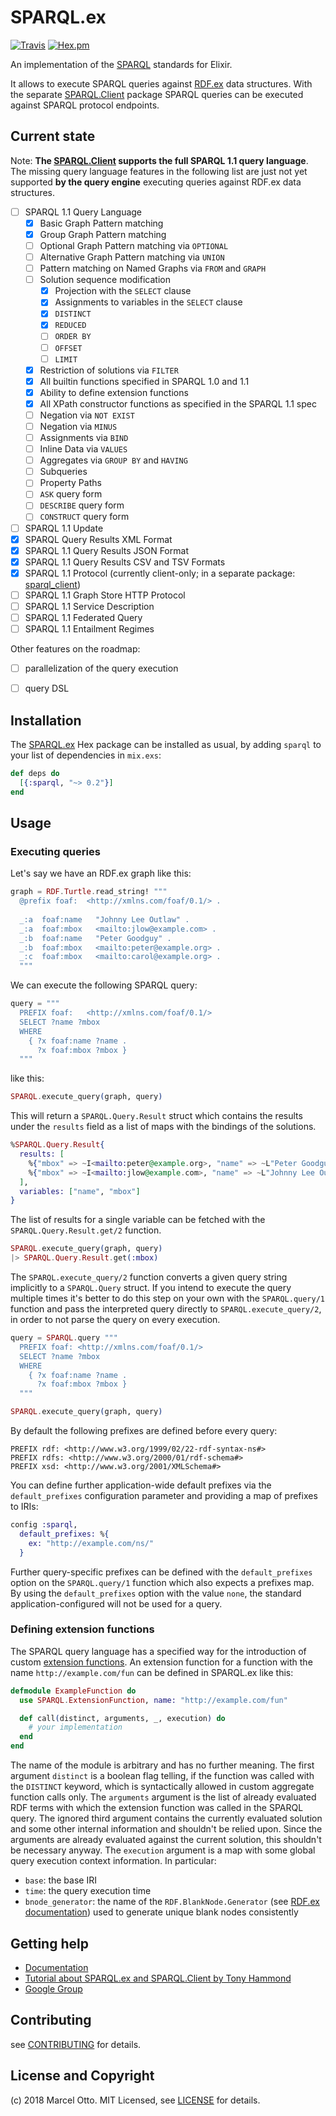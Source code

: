 # SPARQL.ex

[![Travis](https://img.shields.io/travis/marcelotto/sparql-ex.svg?style=flat-square)](https://travis-ci.org/marcelotto/sparql-ex)
[![Hex.pm](https://img.shields.io/hexpm/v/sparql.svg?style=flat-square)](https://hex.pm/packages/sparql)


An implementation of the [SPARQL] standards for Elixir.

It allows to execute SPARQL queries against [RDF.ex] data structures. With the separate [SPARQL.Client] package SPARQL queries can be executed against SPARQL protocol endpoints.



## Current state

Note: **The [SPARQL.Client] supports the full SPARQL 1.1 query language**. The missing query language features in the following list are just not yet supported **by the query engine** executing queries against RDF.ex data structures.

- [ ] SPARQL 1.1 Query Language
    - [x] Basic Graph Pattern matching
    - [x] Group Graph Pattern matching
    - [ ] Optional Graph Pattern matching via `OPTIONAL`
    - [ ] Alternative Graph Pattern matching via `UNION`
    - [ ] Pattern matching on Named Graphs via `FROM` and `GRAPH`
    - [ ] Solution sequence modification
        - [x] Projection with the `SELECT` clause
        - [x] Assignments to variables in the `SELECT` clause
        - [x] `DISTINCT`
        - [x] `REDUCED`
        - [ ] `ORDER BY`
        - [ ] `OFFSET`
        - [ ] `LIMIT`
    - [x] Restriction of solutions via `FILTER`
    - [x] All builtin functions specified in SPARQL 1.0 and 1.1
    - [x] Ability to define extension functions
    - [x] All XPath constructor functions as specified in the SPARQL 1.1 spec
    - [ ] Negation via `NOT EXIST`
    - [ ] Negation via `MINUS`
    - [ ] Assignments via `BIND`
    - [ ] Inline Data via `VALUES`
    - [ ] Aggregates via `GROUP BY` and `HAVING`
    - [ ] Subqueries
    - [ ] Property Paths
    - [ ] `ASK` query form
    - [ ] `DESCRIBE` query form
    - [ ] `CONSTRUCT` query form
- [ ] SPARQL 1.1 Update
- [x] SPARQL Query Results XML Format
- [x] SPARQL 1.1 Query Results JSON Format
- [x] SPARQL 1.1 Query Results CSV and TSV Formats
- [x] SPARQL 1.1 Protocol (currently client-only; in a separate package: [sparql_client](https://github.com/marcelotto/sparql_client))
- [ ] SPARQL 1.1 Graph Store HTTP Protocol
- [ ] SPARQL 1.1 Service Description
- [ ] SPARQL 1.1 Federated Query
- [ ] SPARQL 1.1 Entailment Regimes

Other features on the roadmap:

- [ ] parallelization of the query execution
- [ ] query DSL



## Installation

The [SPARQL.ex] Hex package can be installed as usual, by adding `sparql` to your list of dependencies in `mix.exs`:

```elixir
def deps do
  [{:sparql, "~> 0.2"}]
end
```



## Usage

### Executing queries

Let's say we have an RDF.ex graph like this:

```elixir
graph = RDF.Turtle.read_string! """
  @prefix foaf:  <http://xmlns.com/foaf/0.1/> .
  
  _:a  foaf:name   "Johnny Lee Outlaw" .
  _:a  foaf:mbox   <mailto:jlow@example.com> .
  _:b  foaf:name   "Peter Goodguy" .
  _:b  foaf:mbox   <mailto:peter@example.org> .
  _:c  foaf:mbox   <mailto:carol@example.org> .
  """
```


We can execute the following SPARQL query:

```elixir
query = """
  PREFIX foaf:   <http://xmlns.com/foaf/0.1/>
  SELECT ?name ?mbox
  WHERE
    { ?x foaf:name ?name .
      ?x foaf:mbox ?mbox }
  """
```

like this:

```elixir
SPARQL.execute_query(graph, query)
```

This will return a `SPARQL.Query.Result` struct which contains the results under the `results` field as a list of maps with the bindings of the solutions.

```elixir
%SPARQL.Query.Result{
  results: [
    %{"mbox" => ~I<mailto:peter@example.org>, "name" => ~L"Peter Goodguy"},
    %{"mbox" => ~I<mailto:jlow@example.com>, "name" => ~L"Johnny Lee Outlaw"}
  ],
  variables: ["name", "mbox"]
}
```

The list of results for a single variable can be fetched with the `SPARQL.Query.Result.get/2` function.

```elixir
SPARQL.execute_query(graph, query) 
|> SPARQL.Query.Result.get(:mbox)
```

The `SPARQL.execute_query/2` function converts a given query string implicitly to a `SPARQL.Query` struct. If you intend to execute the query multiple times it's better to do this step on your own with the `SPARQL.query/1` function and pass the interpreted query directly to `SPARQL.execute_query/2`, in order to not parse the query on every execution.

```elixir
query = SPARQL.query """
  PREFIX foaf: <http://xmlns.com/foaf/0.1/>
  SELECT ?name ?mbox
  WHERE
    { ?x foaf:name ?name .
      ?x foaf:mbox ?mbox }
  """

SPARQL.execute_query(graph, query)
```

By default the following prefixes are defined before every query:

```sparql
PREFIX rdf: <http://www.w3.org/1999/02/22-rdf-syntax-ns#>
PREFIX rdfs: <http://www.w3.org/2000/01/rdf-schema#>
PREFIX xsd: <http://www.w3.org/2001/XMLSchema#>
```

You can define further application-wide default prefixes via the `default_prefixes` configuration parameter and providing a map of prefixes to IRIs:

```elixir
config :sparql,
  default_prefixes: %{
    ex: "http://example.com/ns/"
  }
```

Further query-specific prefixes can be defined with the `default_prefixes` option on the `SPARQL.query/1` function which also expects a prefixes map. By using the `default_prefixes` option with the value `none`, the standard application-configured will not be used for a query.


### Defining extension functions

The SPARQL query language has a specified way for the introduction of custom [extension functions](https://www.w3.org/TR/sparql11-query/#extensionFunctions). An extension function for a function with the name `http://example.com/fun` can be defined in SPARQL.ex like this:

```elixir
defmodule ExampleFunction do
  use SPARQL.ExtensionFunction, name: "http://example.com/fun"

  def call(distinct, arguments, _, execution) do
    # your implementation
  end
end
```

The name of the module is arbitrary and has no further meaning. The first argument `distinct` is a boolean flag telling, if the function was called with the `DISTINCT` keyword, which is syntactically allowed in custom aggregate function calls only. The `arguments` argument is the list of already evaluated RDF terms with which the extension function was called in the SPARQL query. The ignored third argument contains the currently evaluated solution and some other internal information and shouldn't be relied upon. Since the arguments are already evaluated against the current solution, this shouldn't be necessary anyway. The `execution` argument is a map with some global query execution context information. In particular:

- `base`: the base IRI
- `time`: the query execution time
- `bnode_generator`: the name of the `RDF.BlankNode.Generator` (see [RDF.ex documentation](http://hexdocs.pm/rdf)) used to generate unique blank nodes consistently


## Getting help

- [Documentation](http://hexdocs.pm/sparql)
- [Tutorial about SPARQL.ex and SPARQL.Client by Tony Hammond](https://medium.com/@tonyhammond/querying-rdf-with-elixir-2378b39d65cc)
- [Google Group](https://groups.google.com/d/forum/rdfex)


## Contributing

see [CONTRIBUTING](CONTRIBUTING.md) for details.


## License and Copyright

(c) 2018 Marcel Otto. MIT Licensed, see [LICENSE](LICENSE.md) for details.


[SPARQL]:               http://www.w3.org/TR/sparql11-overview/
[SPARQL.ex]:            https://hex.pm/packages/sparql
[SPARQL.Client]:        https://hex.pm/packages/sparql_client
[RDF.ex]:               https://hex.pm/packages/rdf
